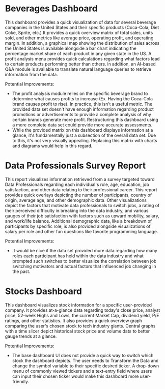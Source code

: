 # Beverages Dashboard
This dashboard provides a quick visualization of data for several beverage companies in the United States and their specific products (Coca-Cola, Diet Coke, Sprite, etc.) It provides a quick overview matrix of total sales, units sold, and other metrics like average price, operating profit, and operating margin. In addition, a graphical map showing the distribution of sales across the United States is available alongside a bar chart indicating the percentage market share of each product in any given state in the US. A profit analysis menu provides quick calculations regarding what factors lead to certain products performing better than others. In addition, an AI-based Q&A module is available to translate natural language queries to retrieve information from the data.

Potential Improvements: 
- The profit analysis module relies on the specific beverage brand to determine what causes profits to increase (Ex. Having the Coca-Cola brand causes profit to rise). In practice, this isn't a useful metric. The provided data set doesn't have enough information regarding product promotions or advertisements to provide a complete analysis of why certain brands generate more profit. Restructuring this dashboard using a more complete data set could provide more accurate assessments.
- While the provided matrix on this dashboard displays information at a glance, it's fundamentally just a subsection of the overall data set. Due to this, it's not very visually appealing. Replacing this matrix with charts and diagrams would help in this regard.

# Data Professionals Survey Report
This report visualizes information retrieved from a survey targeted toward Data Professionals regarding each individual's role, age, education, job satisfaction, and other data relating to their professional career. This report provides quick overlays depicting the number of participants, country of origin, average age, and other demographic data. Other visualizations depict the factors that motivate data professionals to switch jobs, a rating of their perceived difficulty in breaking into the data industry, and various gauges of their job satisfaction with factors such as upward mobility, salary, and work/life balance. Additional demographic data, like a breakdown of participants by specific role, is also provided alongside visualizations of salary per role and other fun questions like favorite programming language. 

Potential Improvements:
- It would be nice if the data set provided more data regarding how many roles each participant has held within the data industry and what prompted such switches to better visualize the correlation between job switching motivators and actual factors that influenced job changing in the past.

# Stocks Dashboard
This dashboard visualizes stock information for a specific user-provided company. It provides at-a-glance data regarding today's close price, analyst price, 52-week Highs and Lows, the current Market Cap, dividend yield, P/E ratings, and other statistics. It also provides a quick overview graph comparing the user's chosen stock to tech industry giants. Central graphs with a time slicer depict historical stock price and volume data to better gauge trends at a glance.

Potential Improvements:
- The base dashboard UI does not provide a quick way to switch which stock the dashboard depicts. The user needs to Transform the Data and change the symbol variable to their specific desired ticker. A drop-down menu of commonly viewed tickers and a text-entry field where users can input their chosen ticker would make this dashboard more user-friendly.